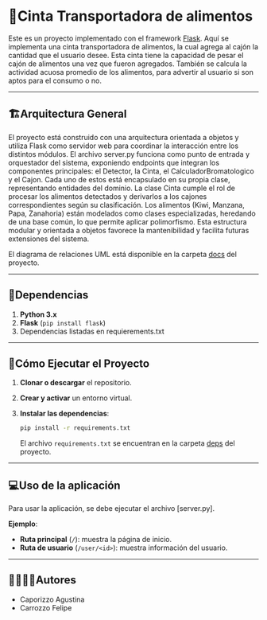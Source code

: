 # 🐍Cinta Transportadora de alimentos

Este es un proyecto implementado con el framework [Flask](https://flask.palletsprojects.com/). Aquí se implementa una cinta transportadora de alimentos, la cual agrega al cajón la cantidad que el usuario desee. Esta cinta tiene la capacidad de pesar el cajón de alimentos una vez que 
fueron agregados. También se calcula la actividad acuosa promedio de los alimentos, para advertir al usuario si son aptos para el consumo o no. 

---
## 🏗Arquitectura General

El proyecto está construido con una arquitectura orientada a objetos y utiliza Flask como servidor web para coordinar la interacción entre los distintos módulos. El archivo server.py funciona como punto de entrada y orquestador del sistema, exponiendo endpoints que integran los componentes principales: el Detector, la Cinta, el CalculadorBromatologico y el Cajon. Cada uno de estos está encapsulado en su propia clase, representando entidades del dominio. La clase Cinta cumple el rol de procesar los alimentos detectados y derivarlos a los cajones correspondientes según su clasificación. Los alimentos (Kiwi, Manzana, Papa, Zanahoria) están modelados como clases especializadas, heredando de una base común, lo que permite aplicar polimorfismo. Esta estructura modular y orientada a objetos favorece la mantenibilidad y facilita futuras extensiones del sistema.

El diagrama de relaciones UML está disponible en la carpeta [docs](./docs) del proyecto.

---
## 📑Dependencias

1. **Python 3.x**
2. **Flask** (`pip install flask`)
5. Dependencias listadas en requierements.txt

---
## 🚀Cómo Ejecutar el Proyecto
1. **Clonar o descargar** el repositorio.

2. **Crear y activar** un entorno virtual.

3. **Instalar las dependencias**:
   ```bash
   pip install -r requirements.txt
   ```
   El archivo `requirements.txt` se encuentran en la carpeta [deps](./deps) del proyecto.
---

## 💻Uso de la aplicación

Para usar la aplicación, se debe ejecutar el archivo [server.py]. 

**Ejemplo**:
- **Ruta principal** (`/`): muestra la página de inicio.
- **Ruta de usuario** (`/user/<id>`): muestra información del usuario.

---

## 🙎‍♀️🙎‍♂️Autores

- Caporizzo Agustina
- Carrozzo Felipe
